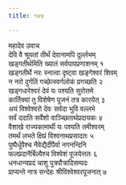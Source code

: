 ```yaml
---
title: १४७

---
```

महादेव उवाच  
देवि वै श्रूयतां तीर्थं देवानामपि दुर्ल्लभम्  
खड्गतीर्थमिति ख्यातं सर्वपापप्रणाशनम् १  
खड्गतीर्थे नरः स्नात्वा दृष्ट्वा खङ्गेश्वरं शिवम्  
न नरो दुर्गतिं गच्छेत्स्वर्गलोकं प्रगच्छति २  
खड्गधारेश्वरं देवं यः पश्यति सुरोत्तमे  
कार्तिक्यां तु विशेषेण पूजनं तत्र कारयेत् ३  
अयं विश्वेश्वरो देवः सर्वदा भुवि वल्लभे  
सर्वं ददाति सर्वेशो वाञ्च्छितार्थप्रदायकः ४  
वैशाखे राज्यकामार्थी यः पश्यति तमीश्वरम्  
तमर्थं लभते क्षिप्रं विश्वनाथप्रसादतः ५  
पुष्पैर्धूपैश्च नैवेद्यैर्दीपैर्वा नगनन्दिनि  
फलप्रदानैर्बिल्वैश्च विश्वेशं पूजयेत्ततः ६  
धनधान्यप्रदं चाशु पुत्रपौत्रादिसम्पदः  
प्राप्यन्ते नात्र सन्देहः श्रीविश्वेश्वरपूजनात् ७